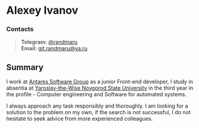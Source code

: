 # Alexey Ivanov

### Contacts

> **Telegram:** [@randmaru](http://t.me/randmaru) <br>
> **Email:** git.randmaru@ya.ru

## Summary

I work at [Antares Software Group](http://antares-software.ru) as a junior Front-end developer, I study in absentia at [Yaroslav-the-Wise Novgorod State University](https://novsu.ru) in the third year in the profile - Computer engineering and Software for automated systems.

I always approach any task responsibly and thoroughly. I am looking for a solution to the problem on my own, if
the search is not successful, I do not hesitate to seek advice from more experienced colleagues.

